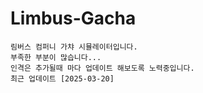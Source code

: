 # Limbus-Gacha
```
림버스 컴퍼니 가챠 시뮬레이터입니다.
부족한 부분이 많습니다...
인격은 추가될때 마다 업데이트 해보도록 노력중입니다.
최근 업데이트 [2025-03-20]
```
